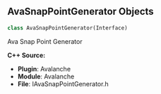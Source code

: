 ## AvaSnapPointGenerator Objects

```python
class AvaSnapPointGenerator(Interface)
```

Ava Snap Point Generator

**C++ Source:**

- **Plugin**: Avalanche
- **Module**: Avalanche
- **File**: IAvaSnapPointGenerator.h

<a id="unreal.OpenColorIOLibrary"></a>